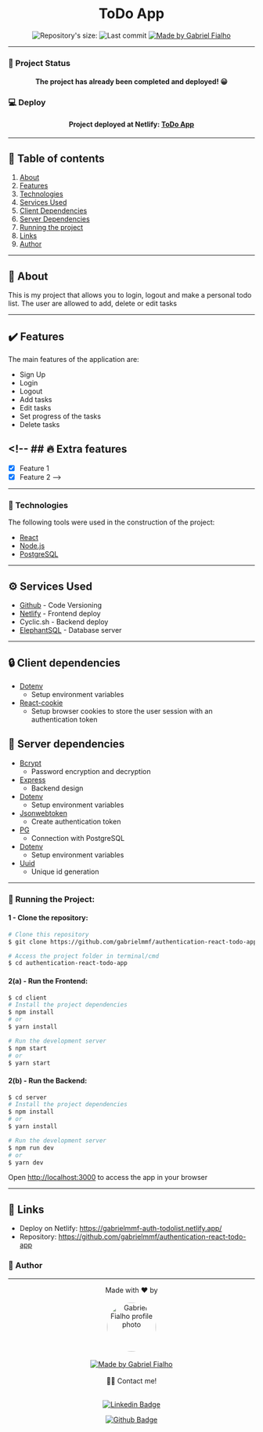 <!-- ![Logo of the project](https://github.com/Lucasdfg07/Blog_Lucas_Fernandes/blob/master/app/assets/images/logo.png) -->

<h1 align="center">ToDo App</h1>
<!-- <img alt="Proffy" src="./github/banner.png"> -->
<p align="center">
  <img alt="Repository's size: " src="https://img.shields.io/github/repo-size/gabrielmmf/authentication-react-todo-app?style=for-the-badge">
  <img alt="Last commit" src="https://img.shields.io/github/last-commit/gabrielmmf/authentication-react-todo-app?style=for-the-badge">
  <a href="https://github.com/gabrielmmf">
    <img alt="Made by Gabriel Fialho" src="https://img.shields.io/badge/made%20by-Gabriel%20Fialho-%237519C1?style=for-the-badge">
  </a>
<p>

---

### :triangular_ruler: Project Status

<h4 align="center"> 
The project has already been completed and deployed! 😀
</h4>

### :computer: Deploy

<h4 align="center"> 
	Project deployed at Netlify: <a href="https://gabrielmmf-auth-todolist.netlify.app/">ToDo App</a>
</h4>

---

## :scroll: Table of contents

1. [About](#bookmark_tabs-about)
2. [Features](#heavy_check_mark-features)
3. [Technologies](#hammer-technologies)
4. [Services Used](#gear-services-used)
5. [Client Dependencies](#lock-client-dependencies)
6. [Server Dependencies](#closed_lock_with_key-server-dependencies)
7. [Running the project](#dvd-running-the-project)
8. [Links](#link-links)
9. [Author](#boy-author)

---

## :bookmark_tabs: About

This is my project that allows you to login, logout and make a personal todo list. The user are allowed to add, delete or edit tasks

---

## :heavy_check_mark: Features

The main features of the application are:

- Sign Up
- Login
- Logout
- Add tasks
- Edit tasks
- Set progress of the tasks
- Delete tasks

## <!-- ## :fire: Extra features

- [x] Feature 1
- [x] Feature 2
      -->

---

### :hammer: Technologies

The following tools were used in the construction of the project:

- [React](https://reactjs.org/)
- [Node.js](https://nodejs.org/)
- [PostgreSQL](https://www.postgresql.org/)

---

## :gear: Services Used

- [Github](https://github.com/) - Code Versioning
- [Netlify](https://www.netlify.com/) - Frontend deploy
- Cyclic.sh - Backend deploy
- [ElephantSQL](https://www.elephantsql.com/) - Database server

---

## :lock: Client dependencies

- [Dotenv](https://www.npmjs.com/package/dotenv)
  - Setup environment variables
- [React-cookie](https://www.npmjs.com/package/react-cookie)
  - Setup browser cookies to store the user session with an authentication token

## :closed_lock_with_key: Server dependencies

- [Bcrypt](https:closed_lock_with_key://www.npmjs.com/package/bcrypt)
  - Password encryption and decryption
- [Express](https://www.npmjs.com/package/express)
  - Backend design
- [Dotenv](https://www.npmjs.com/package/dotenv)
  - Setup environment variables
- [Jsonwebtoken](https://www.npmjs.com/package/jsonwebtoken)
  - Create authentication token
- [PG](https://www.npmjs.com/package/pg)
  - Connection with PostgreSQL
- [Dotenv](https://www.npmjs.com/package/dotenv)
  - Setup environment variables
- [Uuid](https://www.npmjs.com/package/uuid)
  - Unique id generation

---

### :dvd: Running the Project:

#### 1 - Clone the repository:

```bash
# Clone this repository
$ git clone https://github.com/gabrielmmf/authentication-react-todo-app

# Access the project folder in terminal/cmd
$ cd authentication-react-todo-app
```

#### 2(a) - Run the Frontend:

```bash
$ cd client
# Install the project dependencies
$ npm install
# or
$ yarn install

# Run the development server
$ npm start
# or
$ yarn start
```

#### 2(b) - Run the Backend:

```bash
$ cd server
# Install the project dependencies
$ npm install
# or
$ yarn install

# Run the development server
$ npm run dev
# or
$ yarn dev
```

Open [http://localhost:3000](http://localhost:3000) to access the app in your browser

<!--

## How to use

### 1 - When you access, you will see the Login/SignUp page

![Homepage image](https://github.com/Lucasdfg07/Blog_Lucas_Fernandes/blob/master/public/readme/home.png)

### 2 - You can also see a lot of information on the Blog posts session.

![Posts](https://github.com/Lucasdfg07/Blog_Lucas_Fernandes/blob/master/public/readme/posts.png) -->

---

## :link: Links

- Deploy on Netlify: https://gabrielmmf-auth-todolist.netlify.app/
- Repository: https://github.com/gabrielmmf/authentication-react-todo-app

### :boy: Author

---

<center> Made with ❤️ by </center>
&nbsp;

<div align="center">
<a href="https://github.com/gabrielmmf">
 <img  width="100px" style="border-radius:50%" src="https://avatars.githubusercontent.com/u/77760042?v=4" alt="Gabriel Fialho profile photo"/>
 <br />
 <br />

 <a href="https://github.com/gabrielmmf">
    <img alt="Made by Gabriel Fialho" src="https://img.shields.io/badge/-Gabriel%20Fialho-%237519C1?style=for-the-badge">
  </a>
</div>
&nbsp;
  
 
<div align="center">
    👋🏽 Contact me!
<br/>
<br/>

[![Linkedin Badge](https://img.shields.io/badge/-Gabriel_Fialho-blue?style=flat-square&logo=Linkedin&logoColor=white&link=https://www.linkedin.com/in/gabrielmmf/)](https://www.linkedin.com/in/gabrielmmf/)

[![Github Badge](https://img.shields.io/badge/-Gabriel_Fialho-000?style=flat-square&logo=Github&logoColor=white&link=https://github.com/gabrielmmf)](https://github.com/gabrielmmf)

</div>
